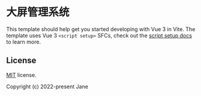 # 大屏管理系统

This template should help get you started developing with Vue 3 in Vite. The template uses Vue 3 `<script setup>` SFCs, check out the [script setup docs](https://v3.vuejs.org/api/sfc-script-setup.html#sfc-script-setup) to learn more.


## License

[MIT](https://github.com/PanJiaChen/vue-admin-template/blob/master/LICENSE) license.

Copyright (c) 2022-present Jane
